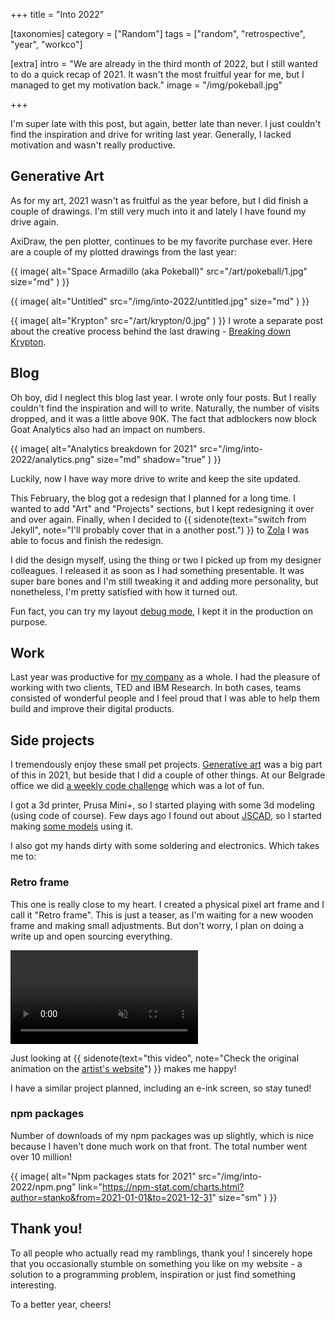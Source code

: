 +++
title = "Into <span>2022</span>"

[taxonomies]
category = ["Random"]
tags = ["random", "retrospective", "year", "workco"]

[extra]
intro = "We are already in the third month of 2022, but I still wanted to do a quick recap of 2021. It wasn't the most fruitful year for me, but I managed to get my motivation back."
image = "/img/pokeball.jpg"

+++

I'm super late with this post, but again, better late than never. I just couldn't find the inspiration and drive for writing last year. Generally, I lacked motivation and wasn't really productive.

<!-- more -->

## Generative Art

As for my art, 2021 wasn't as fruitful as the year before, but I did finish a couple of drawings. I'm still very much into it and lately I have found my drive again.

AxiDraw, the pen plotter, continues to be my favorite purchase ever. Here are a couple of my plotted drawings from the last year:

{{ image(
  alt="Space Armadillo (aka Pokeball)"
  src="/art/pokeball/1.jpg"
  size="md"
) }}

{{ image(
  alt="Untitled"
  src="/img/into-2022/untitled.jpg"
  size="md"
) }}

{{ image(
  alt="Krypton"
  src="/art/krypton/0.jpg"
) }}
I wrote a separate post about the creative process behind the last drawing - [Breaking down Krypton](/blog/breaking-down-krypton/).

## Blog

Oh boy, did I neglect this blog last year. I wrote only four posts. But I really couldn't find the inspiration and will to write. Naturally, the number of visits dropped, and it was a little above 90K. The fact that adblockers now block Goat Analytics also had an impact on numbers.

{{ image(
  alt="Analytics breakdown for 2021"
  src="/img/into-2022/analytics.png"
  size="md"
  shadow="true"
) }}


Luckily, now I have way more drive to write and keep the site updated.

This February, the blog got a redesign that I planned for a long time. I wanted to add "Art" and "Projects" sections, but I kept redesigning it over and over again. Finally, when I decided to {{ sidenote(text="switch from Jekyll", note="I'll probably cover that in a another post.") }} to [Zola](https://www.getzola.org/) I was able to focus and finish the redesign.

I did the design myself, using the thing or two I picked up from my designer colleagues. I released it as soon as I had something presentable. It was super bare bones and I'm still tweaking it and adding more personality, but nonetheless, I'm pretty satisfied with how it turned out.

Fun fact, you can try my layout <a href="#debug">debug mode</a>, I kept it in the production on purpose.


## Work

Last year was productive for [my company](https://work.co) as a whole. I had the pleasure of working with two clients, TED and IBM Research. In both cases, teams consisted of wonderful people and I feel proud that I was able to help them build and improve their digital products.


## Side projects

I tremendously enjoy these small pet projects. [Generative art](/archive/#generative) was a big part of this in 2021, but beside that I did a couple of other things. At our Belgrade office we did [a weekly code challenge](/blog/weekly-code-challenge-spring-2021/) which was a lot of fun.

I got a 3d printer, Prusa Mini+, so I started playing with some 3d modeling (using code of course). Few days ago I found out about [JSCAD](https://github.com/jscad/OpenJSCAD.org), so I started making [some models](https://github.com/Stanko/jscad-models) using it.

I also got my hands dirty with some soldering and electronics. Which takes me to:

### Retro frame

This one is really close to my heart. I created a physical pixel art frame and I call it "Retro frame". This is just a teaser, as I'm waiting for a new wooden frame and making small adjustments. But don't worry, I plan on doing a write up and open sourcing everything.

<video class="video video--shadow" playsinline="true" loop="true" src="/img/into-2022/mario.mov#t=0.001" controls="true" muted="true"></video>

Just looking at {{ sidenote(text="this video", note="Check the original animation on the [artist's website](https://rephil.dribbble.com/)") }} makes me happy!

I have a similar project planned, including an e-ink screen, so stay tuned!

### npm packages

Number of downloads of my npm packages was up slightly, which is nice because I haven't done much work on that front. The total number went over 10 million!

{{ image(
  alt="Npm packages stats for 2021"
  src="/img/into-2022/npm.png"
  link="https://npm-stat.com/charts.html?author=stanko&from=2021-01-01&to=2021-12-31"
  size="sm"
) }}


## Thank you!

To all people who actually read my ramblings, thank you! I sincerely hope that you occasionally  stumble on something you like on my website - a solution to a programming problem, inspiration or just find  something interesting.

To a better year, cheers!
